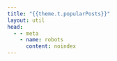 ```yaml
---
title: "{{theme.t.popularPosts}}"
layout: util
head:
  - - meta
    - name: robots
      content: noindex
---
```


<script setup>
import PopularPostsList from 'vitepress-sls-blog-tmpl/PopularPostsList.vue'
import { useData } from 'vitepress'

const { params } = useData()
</script>

<PopularPostsList
  :curPage="params.page"
/>
